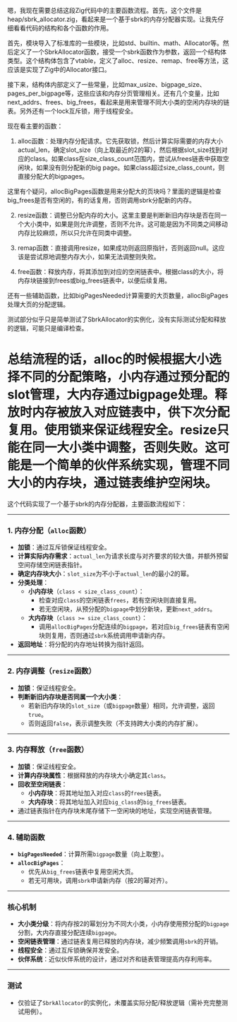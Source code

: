 嗯，我现在需要总结这段Zig代码中的主要函数流程。首先，这个文件是heap/sbrk_allocator.zig，看起来是一个基于sbrk的内存分配器实现。让我先仔细看看代码的结构和各个函数的作用。

首先，模块导入了标准库的一些模块，比如std、builtin、math、Allocator等。然后定义了一个SbrkAllocator函数，接受一个sbrk函数作为参数，返回一个结构体类型。这个结构体包含了vtable，定义了alloc、resize、remap、free等方法，这应该是实现了Zig中的Allocator接口。

接下来，结构体内部定义了一些常量，比如max_usize、bigpage_size、pages_per_bigpage等，这些应该和内存分页管理相关。还有几个变量，比如next_addrs、frees、big_frees，看起来是用来管理不同大小类的空闲内存块的链表。另外还有一个lock互斥锁，用于线程安全。

现在看主要的函数：

1. alloc函数：处理内存分配请求。它先获取锁，然后计算实际需要的内存大小actual_len，确定slot_size（向上取最近的2的幂），然后根据slot_size找到对应的class。如果class在size_class_count范围内，尝试从frees链表中获取空闲块，如果没有则分配新的big page。如果class超过size_class_count，则直接分配大的bigpages。

这里有个疑问，allocBigPages函数是用来分配大的页块吗？里面的逻辑是检查big_frees是否有空闲的，有的话复用，否则调用sbrk分配新的内存。

2. resize函数：调整已分配内存的大小。这里主要是判断新旧内存块是否在同一个大小类中，如果是则允许调整，否则不允许。这可能是因为不同类之间移动内存比较麻烦，所以只允许在同类中调整。

3. remap函数：直接调用resize，如果成功则返回原指针，否则返回null。这应该是尝试原地调整内存大小，如果无法调整则失败。

4. free函数：释放内存，将其添加到对应的空闲链表中。根据class的大小，将内存块链接到frees或big_frees链表中，以便后续复用。

还有一些辅助函数，比如bigPagesNeeded计算需要的大页数量，allocBigPages处理大页的分配逻辑。

测试部分似乎只是简单测试了SbrkAllocator的实例化，没有实际测试分配和释放的逻辑，可能只是编译检查。

总结流程的话，alloc的时候根据大小选择不同的分配策略，小内存通过预分配的slot管理，大内存通过bigpage处理。释放时内存被放入对应链表中，供下次分配复用。使用锁来保证线程安全。resize只能在同一大小类中调整，否则失败。这可能是一个简单的伙伴系统实现，管理不同大小的内存块，通过链表维护空闲块。
================================================
这个代码实现了一个基于sbrk的内存分配器，主要函数流程如下：

---

### **1. 内存分配（`alloc`函数）**
- **加锁**：通过互斥锁保证线程安全。
- **计算实际内存需求**：`actual_len`为请求长度与对齐要求的较大值，并额外预留空间存储空闲链表指针。
- **确定内存块大小**：`slot_size`为不小于`actual_len`的最小2的幂。
- **分类处理**：
  - **小内存块**（`class < size_class_count`）：
    - 检查对应`class`的空闲链表`frees`，若有空闲块则直接复用。
    - 若无空闲块，从预分配的`bigpage`中划分新块，更新`next_addrs`。
  - **大内存块**（`class >= size_class_count`）：
    - 调用`allocBigPages`分配连续的`bigpage`，若对应`big_frees`链表有空闲块则复用，否则通过`sbrk`系统调用申请新内存。
- **返回地址**：将分配的内存地址转换为指针返回。

---

### **2. 内存调整（`resize`函数）**
- **加锁**：保证线程安全。
- **判断新旧内存块是否同属一个大小类**：
  - 若新旧内存块的`slot_size`（或`bigpage`数量）相同，允许调整，返回`true`。
  - 否则返回`false`，表示调整失败（不支持跨大小类的内存扩展）。

---

### **3. 内存释放（`free`函数）**
- **加锁**：保证线程安全。
- **计算内存块属性**：根据释放的内存块大小确定其`class`。
- **回收至空闲链表**：
  - **小内存块**：将其地址加入对应`class`的`frees`链表。
  - **大内存块**：将其地址加入对应`big_class`的`big_frees`链表。
- 通过链表指针在内存块末尾存储下一空闲块的地址，实现空闲链表管理。

---

### **4. 辅助函数**
- **`bigPagesNeeded`**：计算所需`bigpage`数量（向上取整）。
- **`allocBigPages`**：
  - 优先从`big_frees`链表中复用空闲大页。
  - 若无可用块，调用`sbrk`申请新内存（按2的幂对齐）。

---

### **核心机制**
- **大小类分级**：将内存按2的幂划分为不同大小类，小内存使用预分配的`bigpage`分割，大内存直接分配连续`bigpage`。
- **空闲链表管理**：通过链表复用已释放的内存块，减少频繁调用`sbrk`的开销。
- **线程安全**：通过互斥锁确保并发安全。
- **伙伴系统**：近似伙伴系统的设计，通过对齐和链表管理提高内存利用率。

---

### **测试**
- 仅验证了`SbrkAllocator`的实例化，未覆盖实际分配/释放逻辑（需补充完整测试用例）。
